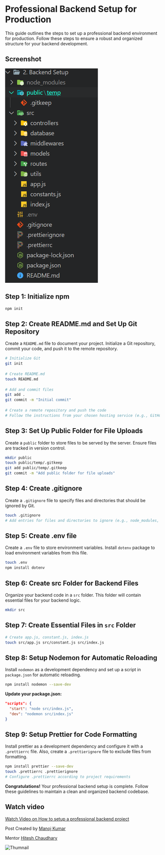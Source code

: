 # Professional Backend Setup for Production

This guide outlines the steps to set up a professional backend environment for production. Follow these steps to ensure a robust and organized structure for your backend development.

## Screenshot

![Screenshot](https://raw.githubusercontent.com/BCAPATHSHALA/professional-backend-setup/main/PROFESSIONAL%20BACKEND%20SETUP%20FOR%20PRODUCTION%20READY.png)

## Step 1: Initialize npm

```bash
npm init
```

## Step 2: Create README.md and Set Up Git Repository

Create a `README.md` file to document your project. Initialize a Git repository, commit your code, and push it to the remote repository.

```bash
# Initialize Git
git init

# Create README.md
touch README.md

# Add and commit files
git add .
git commit -m "Initial commit"

# Create a remote repository and push the code
# Follow the instructions from your chosen hosting service (e.g., GitHub, GitLab, Bitbucket)

```

## Step 3: Set Up Public Folder for File Uploads

Create a `public` folder to store files to be served by the server. Ensure files are tracked in version control.

```bash
mkdir public
touch public/temp/.gitkeep
git add public/temp/.gitkeep
git commit -m "Add public folder for file uploads"

```

## Step 4: Create .gitignore

Create a `.gitignore` file to specify files and directories that should be ignored by Git.

```bash
touch .gitignore
# Add entries for files and directories to ignore (e.g., node_modules, .env)
```

## Step 5: Create .env file

Create a `.env` file to store environment variables. Install `dotenv` package to load environment variables from this file.

```bash
touch .env
npm install dotenv
```

## Step 6: Create src Folder for Backend Files

Organize your backend code in a `src` folder. This folder will contain essential files for your backend logic.

```bash
mkdir src
```

## Step 7: Create Essential Files in `src` Folder

```bash
# Create app.js, constant.js, index.js
touch src/app.js src/constant.js src/index.js
```

## Step 8: Setup Nodemon for Automatic Reloading

Install `nodemon` as a development dependency and set up a script in `package.json` for automatic reloading.

```bash
npm install nodemon --save-dev
```

**Update your package.json:**

```json
"scripts": {
  "start": "node src/index.js",
  "dev": "nodemon src/index.js"
}
```

## Step 9: Setup Prettier for Code Formatting

Install prettier as a development dependency and configure it with a `.prettierrc` file. Also, create a `.prettierignore` file to exclude files from formatting.

```bash
npm install prettier --save-dev
touch .prettierrc .prettierignore
# Configure .prettierrc according to project requirements
```

**Congratulations!** Your professional backend setup is complete. Follow these guidelines to maintain a clean and organized backend codebase.

## Watch video

[Watch Video on How to setup a professional backend project](https://youtu.be/9B4CvtzXRpc?si=eVtBLEfDks8j928d)

Post Created by [Manoj Kumar](https://www.linkedin.com/in/manojoffcialmj/)

Mentor [Hitesh Chaudhary](https://www.linkedin.com/in/hiteshchoudhary/)

![Thumnail](https://i.ytimg.com/vi/9B4CvtzXRpc/maxresdefault.jpg)
